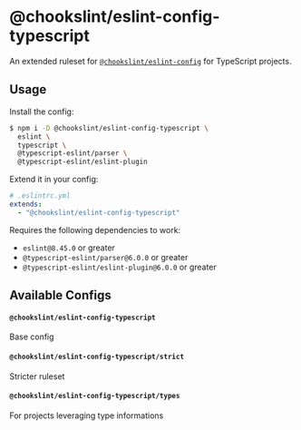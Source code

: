 # @chookslint/eslint-config-typescript

An extended ruleset for [`@chookslint/eslint-config`](https://npmjs.com/package/@chookslint/eslint-config)
for TypeScript projects.

## Usage

Install the config:

```sh
$ npm i -D @chookslint/eslint-config-typescript \
  eslint \
  typescript \
  @typescript-eslint/parser \
  @typescript-eslint/eslint-plugin
```

Extend it in your config:

```yml
# .eslintrc.yml
extends:
  - "@chookslint/eslint-config-typescript"
```

Requires the following dependencies to work:
  - `eslint@8.45.0` or greater
  - `@typescript-eslint/parser@6.0.0` or greater
  - `@typescript-eslint/eslint-plugin@6.0.0` or greater

## Available Configs

#### `@chookslint/eslint-config-typescript`

Base config

#### `@chookslint/eslint-config-typescript/strict`

Stricter ruleset

#### `@chookslint/eslint-config-typescript/types`

For projects leveraging type informations
